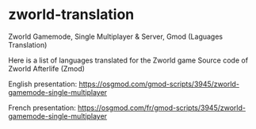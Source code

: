 # zworld-translation
Zworld Gamemode, Single Multiplayer &amp; Server, Gmod (Laguages Translation)

Here is a list of languages translated for the Zworld game
Source code of Zworld Afterlife (Zmod)

English presentation: https://osgmod.com/gmod-scripts/3945/zworld-gamemode-single-multiplayer

French presentation: https://osgmod.com/fr/gmod-scripts/3945/zworld-gamemode-single-multiplayer
